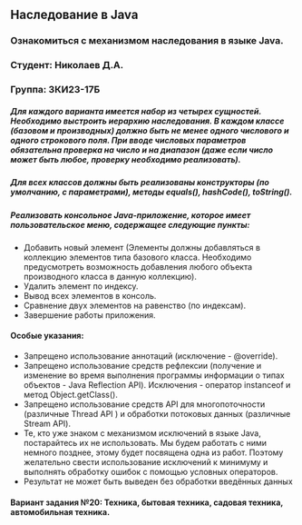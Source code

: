 ## Наследование в Java
### Ознакомиться с механизмом наследования в языке Java.
### Студент: Николаев Д.А.
### Группа: ЗКИ23-17Б
##### Для каждого варианта имеется набор из четырех сущностей. Необходимо выстроить иерархию наследования. В каждом классе (базовом и производных) должно быть  не менее одного числового и одного строкового поля. При вводе числовых параметров обязательна проверка на число и на диапазон (даже если число может быть любое, проверку необходимо реализовать).
##### Для всех классов должны быть реализованы конструкторы (по умолчанию, с параметрами), методы equals(), hashCode(), toString().
##### Реализовать консольное Java-приложение, которое имеет пользовательское меню, содержащее следующие пункты:
- Добавить новый элемент (Элементы должны добавляться в коллекцию элементов типа базового класса. Необходимо предусмотреть возможность добавления любого объекта производного класса в данную коллекцию).
- Удалить элемент по индексу.
- Вывод всех элементов в консоль.
- Сравнение двух элементов на равенство (по индексам).
- Завершение работы приложения.

#### Особые указания:
- Запрещено использование аннотаций (исключение - @override).
- Запрещено использование средств рефлексии (получение и изменение во время выполнения программы информации о типах объектов - Java Reflection API). Исключения - оператор instanceof и метод Object.getClass().
- Запрещено использование средств API для многопоточности (различные Thread API ) и обработки потоковых данных (различные Stream API).
- Те, кто уже знаком с механизмом исключений в языке Java, постарайтесь их не использовать. Мы будем работать с ними немного позднее, этому будет посвящена одна из работ. Поэтому желательно свести использование исключений к минимуму и выполнять обработку ошибок с помощью условных операторов.
- Результат не может быть выведен без обработки введённых данных

#### Вариант задания №20: Техника, бытовая техника, садовая техника, автомобильная техника.